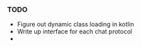 ### TODO
- Figure out dynamic class loading in kotlin
- Write up interface for each chat protocol
- 